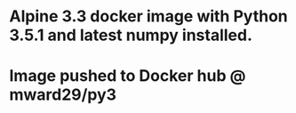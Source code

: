 # Alpine 3.3 docker image with Python 3.5.1 and latest numpy installed.

# Image pushed to Docker hub @ mward29/py3
